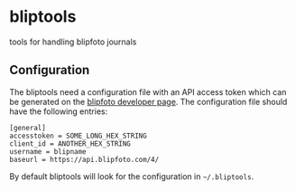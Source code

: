 # bliptools
tools for handling blipfoto journals

## Configuration
The bliptools need a configuration file with an API access token which can be generated on the [blipfoto developer page](https://www.blipfoto.com/developer/apps). The configuration file should have the following entries:

```
[general]
accesstoken = SOME_LONG_HEX_STRING
client_id = ANOTHER_HEX_STRING
username = blipname
baseurl = https://api.blipfoto.com/4/
```

By default bliptools will look for the configuration in `~/.bliptools`.
